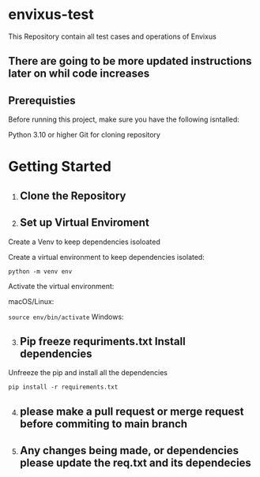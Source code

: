 # envixus-test

This Repository contain all test cases and operations of Envixus

## There are going to be more updated instructions later on whil code increases

## Prerequisties
Before running this project, make sure you have the following isntalled:

Python 3.10 or higher
Git for cloning repository


# Getting Started

1. ##  Clone the Repository


2. ## Set up Virtual Enviroment 
Create a Venv to keep dependencies isoloated

 Create a virtual environment to keep dependencies isolated:


`python -m venv env`

Activate the virtual environment:

macOS/Linux:

`source env/bin/activate`
Windows:

3. ##  Pip freeze requriments.txt Install dependencies
Unfreeze the pip and  install all the dependencies

`pip install -r requirements.txt`

4. ##  please make a pull request or merge request before commiting to main branch

5. ## Any changes being made, or dependencies please update the req.txt and its dependecies